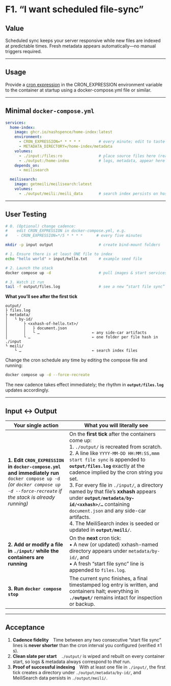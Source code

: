 # F1. “I want scheduled file-sync”

## Value

Scheduled sync keeps your server responsive while new files are indexed at predictable times. Fresh metadata appears automatically—no manual triggers required.

---

## Usage

Provide a [cron expression](https://crontab.guru/) in the CRON_EXPRESSION environment variable to the container at startup using a docker-compose.yml file or similar.

---

## Minimal `docker-compose.yml`

```yaml
services:
  home-index:
    image: ghcr.io/nashspence/home-index:latest
    environment:
      - CRON_EXPRESSION=* * * * *        # every minute; edit to taste
      - METADATA_DIRECTORY=/home-index/metadata
    volumes:
      - ./input:/files:ro                # place source files here (read-only)
      - ./output:/home-index             # logs, metadata, appear here
    depends_on:
      - meilisearch

  meilisearch:
    image: getmeili/meilisearch:latest
    volumes:
      - ./output/meili:/meili_data       # search index persists on host
```

---

## User Testing

```bash
# 0. (Optional) change cadence:
#    edit CRON_EXPRESSION in docker-compose.yml, e.g.
#    - CRON_EXPRESSION=*/5 * * * *      # every five minutes

mkdir -p input output                    # create bind-mount folders

# 1. Ensure there is at least ONE file to index
echo "hello world" > input/hello.txt     # example seed file

# 2. Launch the stack
docker compose up -d                     # pull images & start services

# 3. Watch it run
tail -f output/files.log                 # see a new “start file sync” line each tick
```

**What you’ll see after the first tick**

```
output/
├ files.log
├ metadata/
│   └ by-id/
│       ├ <xxhash-of-hello.txt>/
│       │   ├ document.json
│       │   └ …                       ← any side-car artifacts
│       └ …                           ← one folder per file hash in ./input
└ meili/
    └ …                               ← search index files
```

Change the cron schedule any time by editing the compose file and running:

```bash
docker compose up -d --force-recreate
```

The new cadence takes effect immediately; the rhythm in **`output/files.log`** updates accordingly.

---

## Input ↔ Output

| **Your single action**                                                                                                                                                                                                                                                                         | **What you will literally see**                                                                                                                                                                                                                                                                                                                                                                                                                                                                                                    |
| ---------------------------------------------------------------------------------------------------------------------------------------------------------------------------------------------------------------------------------------------------------------------------------------------- | ---------------------------------------------------------------------------------------------------------------------------------------------------------------------------------------------------------------------------------------------------------------------------------------------------------------------------------------------------------------------------------------------------------------------------------------------------------------------------------------------------------------------------------- |
| **1. Edit `CRON_EXPRESSION` in `docker-compose.yml` and immediately run**<br>`docker compose up -d` <br>*(or `docker compose up -d --force-recreate` if the stack is already running)* | On the **first tick** after the containers come up:<br>1. `./output/` is recreated from scratch.<br>2. A line like `YYYY-MM-DD HH:MM:SS,mmm start file sync` is appended to **`output/files.log`** exactly at the cadence implied by the cron string you set.<br>3. For every file in `./input/`, a directory named by that file’s **xxhash** appears under **`output/metadata/by-id/<xxhash>/…`** containing `document.json` and any side-car artifacts.<br>4. The MeiliSearch index is seeded or updated in **`output/meili/`**. |
| **2. Add or modify a file in `./input/` while the containers are running**                                                                                                                                                                                                                     | On the **next** cron tick:<br>• A new (or updated) xxhash-named directory appears under `metadata/by-id/`, and<br>• A fresh “start file sync” line is appended to `files.log`.                                                                                                                                                                                                                                                                                                                                                     |
| **3. Run `docker compose stop`**                                                                                                                                                                                                                                                               | The current sync finishes, a final timestamped log entry is written, and containers halt; everything in **`./output/`** remains intact for inspection or backup.                                                                                                                                                                                                                                                                                                                                                                   |
                                          
---

## Acceptance

1. **Cadence fidelity** Time between any two consecutive “start file sync” lines is **never shorter** than the cron interval you configured (verified ±1 s).
2. **Clean slate per start** `./output/` is wiped and rebuilt on every container start, so logs & metadata always correspond to *that* run.
3. **Proof of successful indexing** With at least one file in `./input/`, the first tick creates a directory under `./output/metadata/by-id/`, and MeiliSearch data persists in `./output/meili/`.

